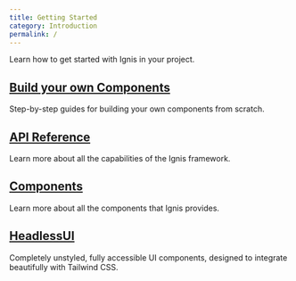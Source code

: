 ```yaml
---
title: Getting Started
category: Introduction
permalink: /
---
```


Learn how to get started with Ignis in your project.

<div class="not-prose my-12 grid grid-cols-1 gap-6 sm:grid-cols-2">
    <div class="group relative rounded-xl border border-slate-200 dark:border-slate-800">
        <div class="absolute -inset-px rounded-xl border-2 border-transparent opacity-0 [background:linear-gradient(var(--quick-links-hover-bg,theme(colors.sky.50)),var(--quick-links-hover-bg,theme(colors.sky.50)))_padding-box,linear-gradient(to_top,theme(colors.indigo.400),theme(colors.cyan.400),theme(colors.sky.500))_border-box] group-hover:opacity-100 dark:[--quick-links-hover-bg:theme(colors.slate.800)]"></div>
        <div class="relative overflow-hidden rounded-xl p-6">
            <h2 class="font-display text-base text-slate-900 dark:text-white">
                <a href="/">
                    <span class="absolute -inset-px rounded-xl"></span>
                    Build your own Components
                </a>
            </h2>
            <p class="mt-1 text-sm text-slate-700 dark:text-slate-400">
                Step-by-step guides for building your own components from scratch.
            </p>
        </div>
    </div>
    <div class="group relative rounded-xl border border-slate-200 dark:border-slate-800">
        <div class="absolute -inset-px rounded-xl border-2 border-transparent opacity-0 [background:linear-gradient(var(--quick-links-hover-bg,theme(colors.sky.50)),var(--quick-links-hover-bg,theme(colors.sky.50)))_padding-box,linear-gradient(to_top,theme(colors.indigo.400),theme(colors.cyan.400),theme(colors.sky.500))_border-box] group-hover:opacity-100 dark:[--quick-links-hover-bg:theme(colors.slate.800)]"></div>
        <div class="relative overflow-hidden rounded-xl p-6">
            <h2 class="font-display text-base text-slate-900 dark:text-white">
                <a href="/docs/api">
                    <span class="absolute -inset-px rounded-xl"></span>
                    API Reference
                </a>
            </h2>
            <p class="mt-1 text-sm text-slate-700 dark:text-slate-400">
                Learn more about all the capabilities of the Ignis framework.
            </p>
        </div>
    </div>
    <div class="group relative rounded-xl border border-slate-200 dark:border-slate-800">
        <div class="absolute -inset-px rounded-xl border-2 border-transparent opacity-0 [background:linear-gradient(var(--quick-links-hover-bg,theme(colors.sky.50)),var(--quick-links-hover-bg,theme(colors.sky.50)))_padding-box,linear-gradient(to_top,theme(colors.indigo.400),theme(colors.cyan.400),theme(colors.sky.500))_border-box] group-hover:opacity-100 dark:[--quick-links-hover-bg:theme(colors.slate.800)]"></div>
        <div class="relative overflow-hidden rounded-xl p-6">
            <h2 class="font-display text-base text-slate-900 dark:text-white">
                <a href="/docs/components">
                    <span class="absolute -inset-px rounded-xl"></span>
                    Components
                </a>
            </h2>
            <p class="mt-1 text-sm text-slate-700 dark:text-slate-400">
                Learn more about all the components that Ignis provides.
            </p>
        </div>
    </div>
    <div class="group relative rounded-xl border border-slate-200 dark:border-slate-800">
        <div class="absolute -inset-px rounded-xl border-2 border-transparent opacity-0 [background:linear-gradient(var(--quick-links-hover-bg,theme(colors.sky.50)),var(--quick-links-hover-bg,theme(colors.sky.50)))_padding-box,linear-gradient(to_top,theme(colors.indigo.400),theme(colors.cyan.400),theme(colors.sky.500))_border-box] group-hover:opacity-100 dark:[--quick-links-hover-bg:theme(colors.slate.800)]"></div>
        <div class="relative overflow-hidden rounded-xl p-6">
            <h2 class="font-display text-base text-slate-900 dark:text-white">
                <a href="/docs/components/headlessUI">
                    <span class="absolute -inset-px rounded-xl"></span>
                    HeadlessUI
                </a>
            </h2>
            <p class="mt-1 text-sm text-slate-700 dark:text-slate-400">
                Completely unstyled, fully accessible UI components, designed to integrate beautifully with Tailwind CSS.
            </p>
        </div>
    </div>
</div>
